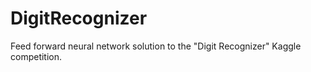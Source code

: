 # DigitRecognizer
Feed forward neural network solution to the "Digit Recognizer" Kaggle competition.
